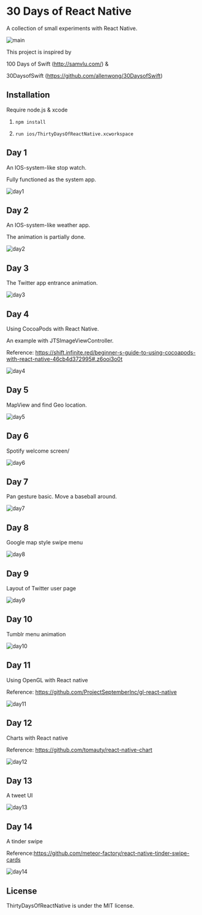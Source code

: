 # 30 Days of React Native
A collection of small experiments with React Native.


![main](https://raw.githubusercontent.com/fangwei716/ThirtyDaysOfReactNative/master/screenshot/main.gif)

This project is inspired by 

100 Days of Swift (http://samvlu.com/) &

30DaysofSwift (https://github.com/allenwong/30DaysofSwift)

## Installation
Require node.js & xcode

1. `npm install`

2. `run ios/ThirtyDaysOfReactNative.xcworkspace`

## Day 1
An IOS-system-like stop watch.

Fully functioned as the system app.

![day1](https://raw.githubusercontent.com/fangwei716/ThirtyDaysOfReactNative/master/screenshot/day1.gif)

## Day 2
An IOS-system-like weather app.

The animation is partially done. 

![day2](https://raw.githubusercontent.com/fangwei716/ThirtyDaysOfReactNative/master/screenshot/day2.gif)

## Day 3
The Twitter app entrance animation.

![day3](https://raw.githubusercontent.com/fangwei716/ThirtyDaysOfReactNative/master/screenshot/day3.gif)

## Day 4
Using CocoaPods with React Native.

An example with JTSImageViewController.

Reference: https://shift.infinite.red/beginner-s-guide-to-using-cocoapods-with-react-native-46cb4d372995#.z6ooi3o0t

![day4](https://raw.githubusercontent.com/fangwei716/ThirtyDaysOfReactNative/master/screenshot/day4.gif)

## Day 5
MapView and find Geo location.

![day5](https://raw.githubusercontent.com/fangwei716/ThirtyDaysOfReactNative/master/screenshot/day5.gif)

## Day 6
Spotify welcome screen/

![day6](https://raw.githubusercontent.com/fangwei716/ThirtyDaysOfReactNative/master/screenshot/day6.gif)

## Day 7
Pan gesture basic. Move a baseball around.

![day7](https://raw.githubusercontent.com/fangwei716/ThirtyDaysOfReactNative/master/screenshot/day7.gif)

## Day 8
Google map style swipe menu

![day8](https://raw.githubusercontent.com/fangwei716/ThirtyDaysOfReactNative/master/screenshot/day8.gif)

## Day 9
Layout of Twitter user page

![day9](https://raw.githubusercontent.com/fangwei716/ThirtyDaysOfReactNative/master/screenshot/day9.gif)

## Day 10
Tumblr menu animation

![day10](https://raw.githubusercontent.com/fangwei716/ThirtyDaysOfReactNative/master/screenshot/day10.gif)

## Day 11
Using OpenGL with React native 

Reference: https://github.com/ProjectSeptemberInc/gl-react-native

![day11](https://raw.githubusercontent.com/fangwei716/ThirtyDaysOfReactNative/master/screenshot/day11.gif)

## Day 12
Charts with React native 

Reference: https://github.com/tomauty/react-native-chart

![day12](https://raw.githubusercontent.com/fangwei716/ThirtyDaysOfReactNative/master/screenshot/day12.gif)

## Day 13
A tweet UI

![day13](https://raw.githubusercontent.com/fangwei716/ThirtyDaysOfReactNative/master/screenshot/day13.gif)

## Day 14
A tinder swipe 

Reference:https://github.com/meteor-factory/react-native-tinder-swipe-cards

![day14](https://raw.githubusercontent.com/fangwei716/ThirtyDaysOfReactNative/master/screenshot/day14.gif)

## License

ThirtyDaysOfReactNative is under the MIT license.
